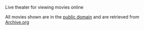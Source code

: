 Live theater for viewing movies online

All movies shown are in the [public domain](https://en.wikipedia.org/wiki/List_of_films_in_the_public_domain_in_the_United_States) and are retrieved from [Archive.org](https://archive.org/)
